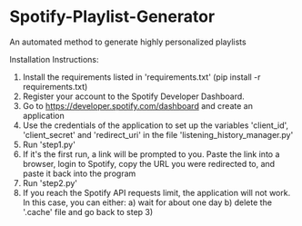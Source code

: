 # Spotify-Playlist-Generator
An automated method to generate highly personalized playlists

Installation Instructions:
1) Install the requirements listed in 'requirements.txt' (pip install -r requirements.txt)
2) Register your account to the Spotify Developer Dashboard.
3) Go to https://developer.spotify.com/dashboard and create an application 
4) Use the credentials of the application to set up the variables 'client_id', 'client_secret' and 'redirect_uri' in the file 'listening_history_manager.py'
5) Run 'step1.py'
6) If it's the first run, a link will be prompted to you. Paste the link into a browser, login to Spotify, copy the URL you were redirected to, and paste it back into the program 
7) Run 'step2.py'
8) If you reach the Spotify API requests limit, the application will not work. In this case, you can either:
  a) wait for about one day
  b) delete the '.cache' file and go back to step 3)
